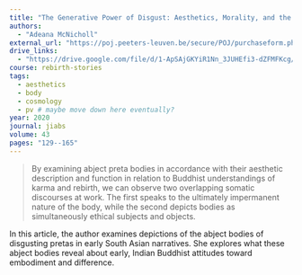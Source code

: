 ```yaml
---
title: "The Generative Power of Disgust: Aesthetics, Morality, and the Abject *Preta* Body"
authors:
  - "Adeana McNicholl"
external_url: "https://poj.peeters-leuven.be/secure/POJ/purchaseform.php?id=3289054&act=&sid=&newlayout=1"
drive_links:
  - "https://drive.google.com/file/d/1-ApSAjGKYiR1Nn_3JUHEfi3-dZFMFKcg/view?usp=sharing"
course: rebirth-stories
tags:
  - aesthetics
  - body
  - cosmology
  - pv # maybe move down here eventually?
year: 2020
journal: jiabs
volume: 43
pages: "129--165"
---
```


> By examining abject preta bodies in accordance with their aesthetic
description and function in relation to Buddhist understandings of karma and rebirth, we can observe two overlapping somatic discourses at work.
The first speaks to the ultimately impermanent nature of the body, while the second depicts bodies as simultaneously ethical subjects and objects.

In this article, the author examines depictions of the abject bodies of disgusting pretas in early South Asian narratives. She explores what these abject bodies reveal about early, Indian Buddhist attitudes toward embodiment and difference.
